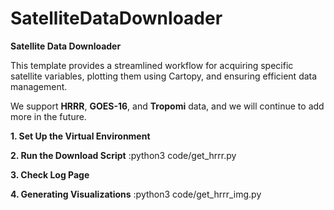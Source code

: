 # SatelliteDataDownloader
**Satellite Data Downloader**

This template provides a streamlined workflow for acquiring specific satellite variables, plotting them using Cartopy, and ensuring efficient data management.

We support **HRRR**, **GOES-16**, and **Tropomi** data, and we will continue to add more in the future.

**1. Set Up the Virtual Environment**


**2. Run the Download Script** 
:python3 code/get_hrrr.py

**3. Check Log Page**

**4. Generating Visualizations** 
:python3 code/get_hrrr_img.py
